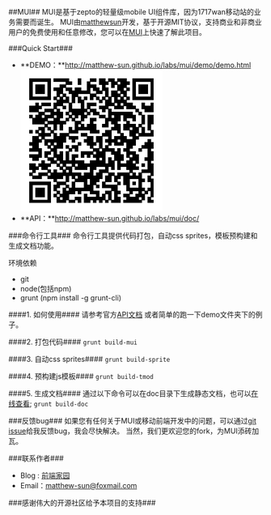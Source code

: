 ##MUI##
MUI是基于zepto的轻量级mobile UI组件库，因为1717wan移动站的业务需要而诞生。 MUI由[matthewsun](http://www.fehouse.com/)开发，基于开源MIT协议，支持商业和非商业用户的免费使用和任意修改，您可以在[MUI](https://github.com/matthew-sun/MUI)上快速了解此项目。

###Quick Start###
+ **DEMO：**http://matthew-sun.github.io/labs/mui/demo/demo.html<br>
	![二维码地址][url]
+ **API：**http://matthew-sun.github.io/labs/mui/doc/

###命令行工具###
命令行工具提供代码打包，自动css sprites，模板预构建和生成文档功能。

环境依赖

+ git
+ node(包括npm)
+ grunt (npm install -g grunt-cli)

####1. 如何使用####
请参考官方[API文档](http://matthew-sun.github.io/labs/mui/doc/)
或者简单的跑一下demo文件夹下的例子。

####2. 打包代码####
`grunt build-mui`

####3. 自动css sprites####
`grunt build-sprite`

####4. 预构建js模板####
`grunt build-tmod`

####5. 生成文档####
通过以下命令可以在doc目录下生成静态文档，也可以[在线查看](http://matthew-sun.github.io/labs/mui/doc/);
`grunt build-doc`

###反馈bug###
如果您有任何关于MUI或移动前端开发中的问题，可以通过[git issue](https://github.com/matthew-sun/MUI/issues)给我反馈bug，我会尽快解决。
当然，我们更欢迎您的fork，为MUI添砖加瓦。

###联系作者###
+ Blog : [前端家园](http://www.fehouse.com)
+ Email：matthew-sun@foxmail.com

###感谢伟大的开源社区给予本项目的支持###

[url]:./url.png

